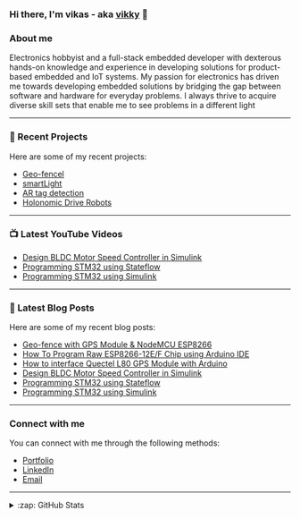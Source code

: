 ### Hi there, I'm vikas - aka [vikky](vikky.netlify.app) 👋 

### About me

Electronics hobbyist and a full-stack embedded developer with dexterous hands-on
knowledge and experience in developing solutions for product-based embedded and
IoT systems. My passion for electronics has driven me towards developing embedded
solutions by bridging the gap between software and hardware for everyday
problems. I always thrive to acquire diverse skill sets that enable me to see problems in a different light

---

### 📌 Recent Projects

Here are some of my recent projects:
<!-- PROJECTS:START -->
- [Geo-fencel](https://github.com/dolendravikas/geoFence)
- [smartLight](https://github.com/dolendravikas/smartLight)
- [AR tag detection](https://drive.google.com/file/d/1oOOzPAjW3S5CY8tXPNfl7uq9TKJ5aOGR/view)
- [Holonomic Drive Robots](https://drive.google.com/file/d/1HPCnvw6isUG0pJ7ysILrxzPLbP5by8D7/view)
<!-- PROJECTS:END -->

---

### 📺 Latest YouTube Videos

<!-- YOUTUBE:START -->
- [Design BLDC Motor Speed Controller in Simulink](https://youtu.be/rCstGDb4R3M)
- [Programming STM32 using Stateflow](https://youtu.be/ycfvgREarTg)
- [Programming STM32 using Simulink](https://youtu.be/2U-6j9D-o9A)
<!-- YOUTUBE:END -->

---

### 📕 Latest Blog Posts

Here are some of my recent blog posts:
<!-- BLOG-POSTS:START -->
- [Geo-fence with GPS Module & NodeMCU ESP8266](https://how2electronics.com/geo-fence-with-gps-module-nodemcu-esp8266/)
- [How To Program Raw ESP8266-12E/F Chip using Arduino IDE](https://how2electronics.com/how-to-program-raw-esp8266-12e-f-chip-using-arduino-ide/)
- [How to interface Quectel L80 GPS Module with Arduino](https://how2electronics.com/how-to-interface-quectel-l80-gps-module-with-arduino/)
- [Design BLDC Motor Speed Controller in Simulink](https://matlabhelper.com/blog/simulink/bldc-motor-speed-controller-in-simulink/)
- [Programming STM32 using Stateflow](https://matlabhelper.com/blog/simulink/programming-stm32-using-stateflow/)
- [Programming STM32 using Simulink](https://matlabhelper.com/blog/simulink/programming-stm32-using-simulink/)
<!-- BLOG-POSTS:END -->

---

### Connect with me

You can connect with me through the following methods:

- [Portfolio](https://vikky.netlify.app)
- [LinkedIn](https://www.linkedin.com/in/dolendra-vikas-175451190/)
- [Email](mailto:8112001vikas@gmail.com)

---

<details>

  <summary>:zap: GitHub Stats</summary>
    <p aligh = "center">
        <img width="800" height="200" alt="My Github Stats" src="https://github-readme-stats.vercel.app/api?username=dolendravikas&show_icons=true&hide_border=true"/>
    </p>

</details>
